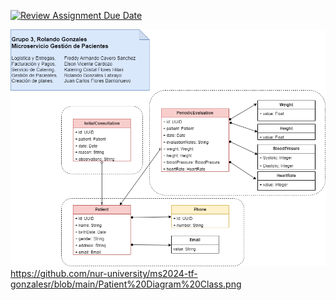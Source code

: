 [![Review Assignment Due Date](https://classroom.github.com/assets/deadline-readme-button-22041afd0340ce965d47ae6ef1cefeee28c7c493a6346c4f15d667ab976d596c.svg)](https://classroom.github.com/a/52Oc7Ap-)

![Diagrama de Clases Microservicio Gestión de Pacientes](https://github.com/nur-university/ms2024-tf-gonzalesr/blob/main/Patient%20Diagram%20Class.png)
https://github.com/nur-university/ms2024-tf-gonzalesr/blob/main/Patient%20Diagram%20Class.png
